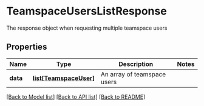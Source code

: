 # TeamspaceUsersListResponse

The response object when requesting multiple teamspace users

## Properties

| Name     | Type                                        | Description                 | Notes |
| -------- | ------------------------------------------- | --------------------------- | ----- |
| **data** | [**list[TeamspaceUser]**](TeamspaceUser.md) | An array of teamspace users |

[[Back to Model list]](../README.md#documentation-for-models) [[Back to API list]](../README.md#documentation-for-api-endpoints) [[Back to README]](../README.md)
